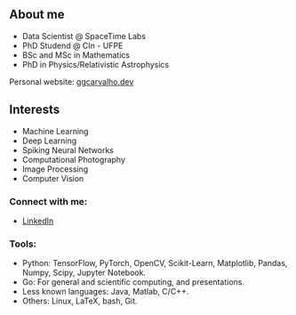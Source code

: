 ## About me

- Data Scientist @ SpaceTime Labs
- PhD Studend @ CIn - UFPE
- BSc and MSc in Mathematics
- PhD in Physics/Relativistic Astrophysics

Personal website: [ggcarvalho.dev](ggcarvalho.dev)

## Interests

- Machine Learning
- Deep Learning
- Spiking Neural Networks
- Computational Photography
- Image Processing
- Computer Vision

### Connect with me:

- [LinkedIn](https://www.linkedin.com/in/ggcarvalho/)

### Tools:

- Python: TensorFlow, PyTorch, OpenCV, Scikit-Learn, Matplotlib, Pandas, Numpy, Scipy, Jupyter Notebook.
- Go: For general and scientific computing, and presentations.
- Less known languages: Java, Matlab, C/C++. 
- Others: Linux, LaTeX, bash, Git.  
